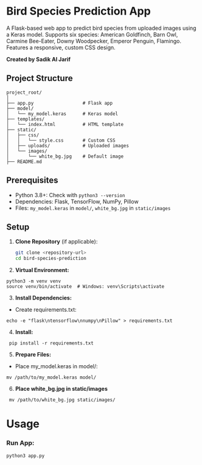 # Bird Species Prediction App

A Flask-based web app to predict bird species from uploaded images using a Keras model. Supports six species: American Goldfinch, Barn Owl, Carmine Bee-Eater, Downy Woodpecker, Emperor Penguin, Flamingo. Features a responsive, custom CSS design.

**Created by Sadik Al Jarif**

## Project Structure

```
project_root/
│
├── app.py                  # Flask app
├── model/
│   └── my_model.keras      # Keras model
├── templates/
│   └── index.html          # HTML template
├── static/
│   ├── css/
│   │   └── style.css       # Custom CSS
│   ├── uploads/            # Uploaded images
│   └── images/
│       └── white_bg.jpg    # Default image
├── README.md

```


## Prerequisites
- Python 3.8+: Check with `python3 --version`
- Dependencies: Flask, TensorFlow, NumPy, Pillow
- Files: `my_model.keras` in `model/`, `white_bg.jpg` in `static/images`

## Setup
1. **Clone Repository** (if applicable):
   ```bash
   git clone <repository-url>
   cd bird-species-prediction

2. **Virtual Environment:**

```
python3 -m venv venv
source venv/bin/activate  # Windows: venv\Scripts\activate
```
3. **Install Dependencies:**
- Create requirements.txt:
```
echo -e "flask\ntensorflow\nnumpy\nPillow" > requirements.txt
```
4. **Install:**

``` pip install -r requirements.txt```

5. **Prepare Files:**

- Place my_model.keras in model/:

```
mv /path/to/my_model.keras model/
```

6. **Place white_bg.jpg in static/images**

``` mv /path/to/white_bg.jpg static/images/```

# Usage

### Run App:

```
python3 app.py
```